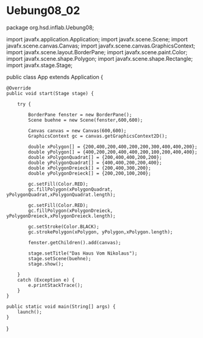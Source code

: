 # Uebung08_02

package org.hsd.inflab.Uebung08;

import javafx.application.Application;
import javafx.scene.Scene;
import javafx.scene.canvas.Canvas;
import javafx.scene.canvas.GraphicsContext;
import javafx.scene.layout.BorderPane;
import javafx.scene.paint.Color;
import javafx.scene.shape.Polygon;
import javafx.scene.shape.Rectangle;
import javafx.stage.Stage;


public class App extends Application {

    @Override
    public void start(Stage stage) {
        
    	try {
    		
    		BorderPane fenster = new BorderPane();
    		Scene buehne = new Scene(fenster,600,600);
    		
    		Canvas canvas = new Canvas(600,600);
    		GraphicsContext gc = canvas.getGraphicsContext2D();
    		
    		double xPolygon[] = {200,400,200,400,200,200,300,400,400,200};
    		double yPolygon[] = {400,200,200,400,400,200,100,200,400,400};
    		double xPolygonQuadrat[] = {200,400,400,200,200};
    		double yPolygonQuadrat[] = {400,400,200,200,400};
    		double xPolygonDreieck[] = {200,400,300,200};
    		double yPolygonDreieck[] = {200,200,100,200};
    		
    		gc.setFill(Color.RED);
    		gc.fillPolygon(xPolygonQuadrat, yPolygonQuadrat,xPolygonQuadrat.length);
    		
    		gc.setFill(Color.RED);
    		gc.fillPolygon(xPolygonDreieck, yPolygonDreieck,xPolygonDreieck.length);
    		
    		gc.setStroke(Color.BLACK);    		
    		gc.strokePolygon(xPolygon, yPolygon,xPolygon.length);
    		
    		fenster.getChildren().add(canvas);
    		
    		stage.setTitle("Das Haus Vom Nikolaus");
    		stage.setScene(buehne);
    		stage.show();
    		
    	}
    	catch (Exception e) {
    		e.printStackTrace();    		
    	}
    }

    public static void main(String[] args) {
        launch();
    }

}
